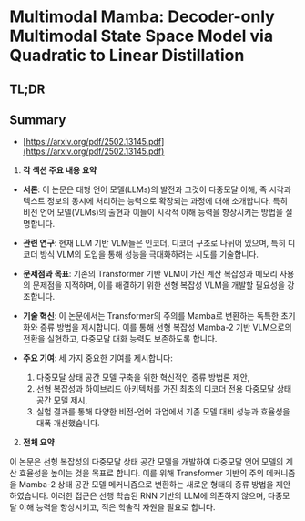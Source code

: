 # Multimodal Mamba: Decoder-only Multimodal State Space Model via Quadratic to Linear Distillation
## TL;DR
## Summary
- [https://arxiv.org/pdf/2502.13145.pdf](https://arxiv.org/pdf/2502.13145.pdf)

1. **각 섹션 주요 내용 요약**

- **서론**: 이 논문은 대형 언어 모델(LLMs)의 발전과 그것이 다중모달 이해, 즉 시각과 텍스트 정보의 동시에 처리하는 능력으로 확장되는 과정에 대해 소개합니다. 특히 비전 언어 모델(VLMs)의 출현과 이들이 시각적 이해 능력을 향상시키는 방법을 설명합니다.

- **관련 연구**: 현재 LLM 기반 VLM들은 인코더, 디코더 구조로 나뉘어 있으며, 특히 디코더 방식 VLM의 도입을 통해 성능을 극대화하려는 시도를 기술합니다.

- **문제점과 목표**: 기존의 Transformer 기반 VLM이 가진 계산 복잡성과 메모리 사용의 문제점을 지적하며, 이를 해결하기 위한 선형 복잡성 VLM을 개발할 필요성을 강조합니다.

- **기술 혁신**: 이 논문에서는 Transformer의 주의를 Mamba로 변환하는 독특한 초기화와 증류 방법을 제시합니다. 이를 통해 선형 복잡성 Mamba-2 기반 VLM으로의 전환을 실현하고, 다중모달 대화 능력도 보존하도록 합니다.

- **주요 기여**: 세 가지 중요한 기여를 제시합니다: 
  1) 다중모달 상태 공간 모델 구축을 위한 혁신적인 증류 방법론 제안, 
  2) 선형 복잡성과 하이브리드 아키텍처를 가진 최초의 디코더 전용 다중모달 상태 공간 모델 제시, 
  3) 실험 결과를 통해 다양한 비전-언어 과업에서 기존 모델 대비 성능과 효율성을 대폭 개선했습니다.

2. **전체 요약**

이 논문은 선형 복잡성의 다중모달 상태 공간 모델을 개발하여 다중모달 언어 모델의 계산 효율성을 높이는 것을 목표로 합니다. 이를 위해 Transformer 기반의 주의 메커니즘을 Mamba-2 상태 공간 모델 메커니즘으로 변환하는 새로운 형태의 증류 방법을 제안하였습니다. 이러한 접근은 선행 학습된 RNN 기반의 LLM에 의존하지 않으며, 다중모달 이해 능력을 향상시키고, 적은 학술적 자원을 필요로 합니다.